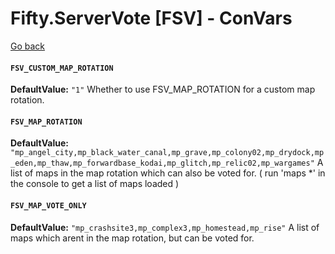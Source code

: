 # Fifty.ServerVote [FSV] - ConVars
[Go back](./docs_index.md)

#### `FSV_CUSTOM_MAP_ROTATION`
**DefaultValue:** `"1"`
  Whether to use FSV_MAP_ROTATION for a custom map rotation.

#### `FSV_MAP_ROTATION`
**DefaultValue:** `"mp_angel_city,mp_black_water_canal,mp_grave,mp_colony02,mp_drydock,mp_eden,mp_thaw,mp_forwardbase_kodai,mp_glitch,mp_relic02,mp_wargames"`
  A list of maps in the map rotation which can also be voted for. ( run 'maps *' in the console to get a list of maps loaded )

#### `FSV_MAP_VOTE_ONLY`
**DefaultValue:** `"mp_crashsite3,mp_complex3,mp_homestead,mp_rise"`
  A list of maps which arent in the map rotation, but can be voted for.

